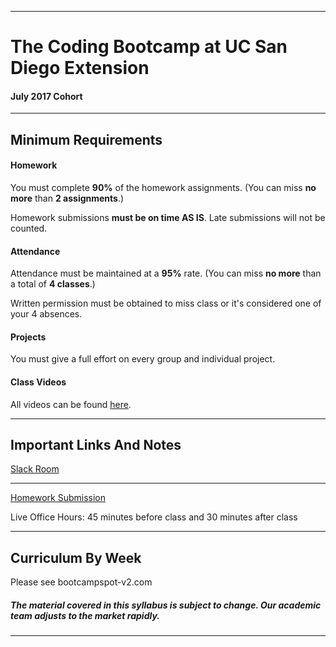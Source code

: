 -----------------------------------------
# The Coding Bootcamp at UC San Diego Extension

#### July 2017 Cohort 


-----------------------------------------


## Minimum Requirements


#### Homework


You must complete **90%** of the homework assignments. (You can miss **no more** than **2 assignments**.)


Homework submissions **must be on time AS IS**. Late submissions will not be counted.


#### Attendance


Attendance must be maintained at a **95%** rate. (You can miss **no more** than a total of **4 classes**.)


Written permission must be obtained to miss class or it's considered one of your 4 absences.


#### Projects


You must give a full effort on every group and individual project.


#### Class Videos

All videos can be found [here](http://ucsd.bootcampcontent.com/UCSD-Coding-Bootcamp/07-24-2017-UCSD-San-Diego-Class-Repository-FSF/blob/master/Recordings.md).

-----------------------------------------


## Important Links And Notes


[Slack Room](https://ucsd-bc-july2017.slack.com)



-----------------------------------------


[Homework Submission](http://bootcampspot-v2.com)


Live Office Hours: 45 minutes before class and 30 minutes after class


-----------------------------------------
## Curriculum By Week

Please see bootcampspot-v2.com

##### The material covered in this syllabus is subject to change. Our academic team adjusts to the market rapidly.

----------
